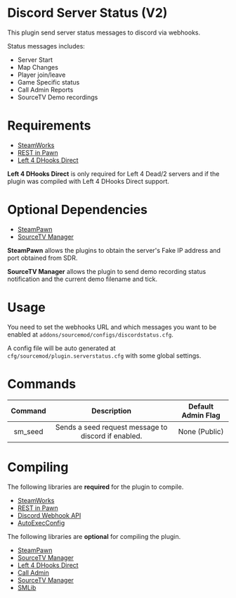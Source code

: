 # Discord Server Status (V2)

This plugin send server status messages to discord via webhooks.

Status messages includes:

* Server Start
* Map Changes
* Player join/leave
* Game Specific status
* Call Admin Reports
* SourceTV Demo recordings

# Requirements

* [SteamWorks](https://github.com/KyleSanderson/SteamWorks)
* [REST in Pawn](https://github.com/ErikMinekus/sm-ripext)
* [Left 4 DHooks Direct](https://forums.alliedmods.net/showthread.php?t=321696)

**Left 4 DHooks Direct** is only required for Left 4 Dead/2 servers and if the plugin was compiled with Left 4 DHooks Direct support.

# Optional Dependencies

* [SteamPawn](https://github.com/nosoop/SM-SteamPawn)
* [SourceTV Manager](https://github.com/peace-maker/sourcetvmanager)

**SteamPawn** allows the plugins to obtain the server's Fake IP address and port obtained from SDR.

**SourceTV Manager** allows the plugin to send demo recording status notification and the current demo filename and tick.

# Usage

You need to set the webhooks URL and which messages you want to be enabled at `addons/sourcemod/configs/discordstatus.cfg`.

A config file will be auto generated at `cfg/sourcemod/plugin.serverstatus.cfg` with some global settings.

# Commands

| Command |                     Description                     | Default Admin Flag |
|:-------:|:---------------------------------------------------:|:------------------:|
| sm_seed | Sends a seed request message to discord if enabled. |    None (Public)   |

# Compiling

The following libraries are **required** for the plugin to compile.

* [SteamWorks](https://github.com/KyleSanderson/SteamWorks)
* [REST in Pawn](https://github.com/ErikMinekus/sm-ripext)
* [Discord Webhook API](https://github.com/Sarrus1/DiscordWebhookAPI)
* [AutoExecConfig](https://github.com/Impact123/AutoExecConfig)
  
The following libraries are **optional** for compiling the plugin.

* [SteamPawn](https://github.com/nosoop/SM-SteamPawn)
* [SourceTV Manager](https://github.com/peace-maker/sourcetvmanager)
* [Left 4 DHooks Direct](https://forums.alliedmods.net/showthread.php?t=321696)
* [Call Admin](https://github.com/Impact123/CallAdmin)
* [SourceTV Manager](https://github.com/peace-maker/sourcetvmanager)
* [SMLib](https://github.com/bcserv/smlib/tree/transitional_syntax)
